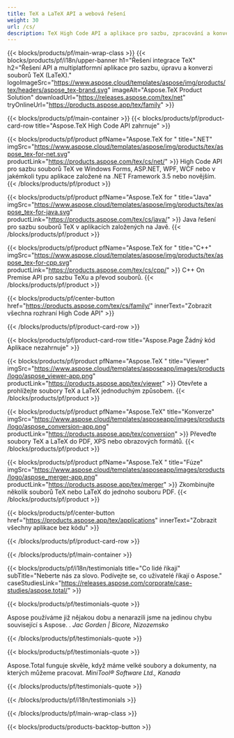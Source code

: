 ```yaml
---
title: TeX a LaTeX API a webová řešení
weight: 30
url: /cs/
description: TeX High Code API a aplikace pro sazbu, zpracování a konverzi TeXových dokumentů. Toto řešení také podporuje PDF, EPS, SVG a většinu obrazových formátů jako výstupní formáty.
---
```


{{< blocks/products/pf/main-wrap-class >}}
{{< blocks/products/pf/i18n/upper-banner h1="Řešení integrace TeX" h2="Řešení API a multiplatformní aplikace pro sazbu, úpravu a konverzi souborů TeX (LaTeX)." logoImageSrc="https://www.aspose.cloud/templates/aspose/img/products/tex/headers/aspose_tex-brand.svg" imageAlt="Aspose.TeX Product Solution" downloadUrl="https://releases.aspose.com/tex/net" tryOnlineUrl="https://products.aspose.app/tex/family" >}}

{{< blocks/products/pf/main-container >}}
{{< blocks/products/pf/product-card-row title="Aspose.TeX High Code API zahrnuje" >}}

{{< blocks/products/pf/product pfName="Aspose.TeX for " title=".NET" imgSrc="https://www.aspose.cloud/templates/aspose/img/products/tex/aspose_tex-for-net.svg" productLink="https://products.aspose.com/tex/cs/net/" >}}
High Code API pro sazbu souborů TeX ve Windows Forms, ASP.NET, WPF, WCF nebo v jakémkoli typu aplikace založené na .NET Framework 3.5 nebo novějším.
{{< /blocks/products/pf/product >}}

{{< blocks/products/pf/product pfName="Aspose.TeX for " title="Java" imgSrc="https://www.aspose.cloud/templates/aspose/img/products/tex/aspose_tex-for-java.svg" productLink="https://products.aspose.com/tex/cs/java/" >}}
Java řešení pro sazbu souborů TeX v aplikacích založených na Javě.
{{< /blocks/products/pf/product >}}

{{< blocks/products/pf/product pfName="Aspose.TeX for " title="C++" imgSrc="https://www.aspose.cloud/templates/aspose/img/products/tex/aspose_tex-for-cpp.svg" productLink="https://products.aspose.com/tex/cs/cpp/" >}}
C++ On Premise API pro sazbu TeXu a převod souborů.
{{< /blocks/products/pf/product >}}

{{< blocks/products/pf/center-button href="https://products.aspose.com/tex/cs/family/" innerText="Zobrazit všechna rozhraní High Code API" >}}

{{< /blocks/products/pf/product-card-row >}}

{{< blocks/products/pf/product-card-row title="Aspose.Page Žádný kód Aplikace nezahrnuje" >}}

{{< blocks/products/pf/product pfName="Aspose.TeX " title="Viewer" imgSrc="https://www.aspose.cloud/templates/asposeapp/images/products/logo/aspose_viewer-app.png" productLink="https://products.aspose.app/tex/viewer" >}}
Otevřete a prohlížejte soubory TeX a LaTeX jednoduchým způsobem.
{{< /blocks/products/pf/product >}}

{{< blocks/products/pf/product pfName="Aspose.TeX" title="Konverze" imgSrc="https://www.aspose.cloud/templates/asposeapp/images/products/logo/aspose_conversion-app.png" productLink="https://products.aspose.app/tex/conversion" >}}
Převeďte soubory TeX a LaTeX do PDF, XPS nebo obrazových formátů.
{{< /blocks/products/pf/product >}}

{{< blocks/products/pf/product pfName="Aspose.TeX " title="Fúze" imgSrc="https://www.aspose.cloud/templates/asposeapp/images/products/logo/aspose_merger-app.png" productLink="https://products.aspose.app/tex/merger" >}}
Zkombinujte několik souborů TeX nebo LaTeX do jednoho souboru PDF.
{{< /blocks/products/pf/product >}}

{{< blocks/products/pf/center-button href="https://products.aspose.app/tex/applications" innerText="Zobrazit všechny aplikace bez kódu" >}}

{{< /blocks/products/pf/product-card-row >}}

{{< /blocks/products/pf/main-container >}}

{{< blocks/products/pf/i18n/testimonials title="Co lidé říkají" subTitle="Neberte nás za slovo. Podívejte se, co uživatelé říkají o Aspose." caseStudiesLink="https://releases.aspose.com/corporate/case-studies/aspose.total/" >}}

{{< blocks/products/pf/testimonials-quote >}}
<p class="first">
 Aspose používáme již nějakou dobu a nenarazili jsme na jedinou chybu související s Aspose. .
 <em>
  Jac Gorden | Bicore, Nizozemsko
 </em>
</p>

{{< /blocks/products/pf/testimonials-quote >}}

{{< blocks/products/pf/testimonials-quote >}}
<p class="second">
 Aspose.Total funguje skvěle, když máme velké soubory a dokumenty, na kterých můžeme pracovat.
 <em>
  MiniTool® Software Ltd., Kanada
 </em>
</p>

{{< /blocks/products/pf/testimonials-quote >}}

{{< /blocks/products/pf/i18n/testimonials >}}

{{< /blocks/products/pf/main-wrap-class >}}

{{< blocks/products/products-backtop-button >}}